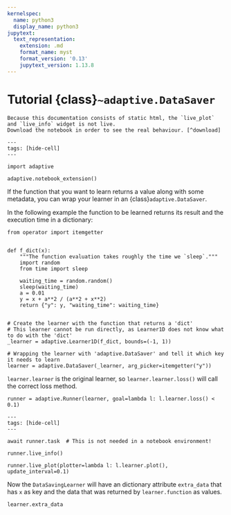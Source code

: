 ```yaml
---
kernelspec:
  name: python3
  display_name: python3
jupytext:
  text_representation:
    extension: .md
    format_name: myst
    format_version: '0.13'
    jupytext_version: 1.13.8
---
```

# Tutorial {class}`~adaptive.DataSaver`

```{note}
Because this documentation consists of static html, the `live_plot` and `live_info` widget is not live.
Download the notebook in order to see the real behaviour. [^download]
```

[^download]: This notebook can be downloaded as **{nb-download}`tutorial.DataSaver.ipynb`** and {download}`tutorial.DataSaver.md`.

```{code-cell}
---
tags: [hide-cell]
---

import adaptive

adaptive.notebook_extension()
```

If the function that you want to learn returns a value along with some metadata, you can wrap your learner in an {class}`adaptive.DataSaver`.

In the following example the function to be learned returns its result and the execution time in a dictionary:

```{code-cell}
from operator import itemgetter


def f_dict(x):
    """The function evaluation takes roughly the time we `sleep`."""
    import random
    from time import sleep

    waiting_time = random.random()
    sleep(waiting_time)
    a = 0.01
    y = x + a**2 / (a**2 + x**2)
    return {"y": y, "waiting_time": waiting_time}


# Create the learner with the function that returns a 'dict'
# This learner cannot be run directly, as Learner1D does not know what to do with the 'dict'
_learner = adaptive.Learner1D(f_dict, bounds=(-1, 1))

# Wrapping the learner with 'adaptive.DataSaver' and tell it which key it needs to learn
learner = adaptive.DataSaver(_learner, arg_picker=itemgetter("y"))
```

`learner.learner` is the original learner, so `learner.learner.loss()` will call the correct loss method.

```{code-cell}
runner = adaptive.Runner(learner, goal=lambda l: l.learner.loss() < 0.1)
```

```{code-cell}
---
tags: [hide-cell]
---

await runner.task  # This is not needed in a notebook environment!
```

```{code-cell}
runner.live_info()
```

```{code-cell}
runner.live_plot(plotter=lambda l: l.learner.plot(), update_interval=0.1)
```

Now the `DataSavingLearner` will have an dictionary attribute `extra_data` that has `x` as key and the data that was returned by `learner.function` as values.

```{code-cell}
learner.extra_data
```
